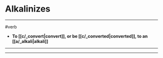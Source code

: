 # Alkalinizes
---
#verb
- **To [[c/_convert|convert]], or be [[c/_converted|converted]], to an [[a/_alkali|alkali]]**
---
---
